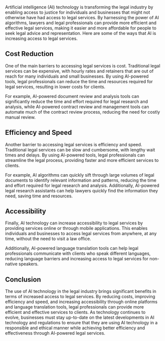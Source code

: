 
Artificial intelligence (AI) technology is transforming the legal industry by enabling access to justice for individuals and businesses that might not otherwise have had access to legal services. By harnessing the power of AI algorithms, lawyers and legal professionals can provide more efficient and effective legal services, making it easier and more affordable for people to seek legal advice and representation. Here are some of the ways that AI is increasing access to legal services.

Cost Reduction
--------------

One of the main barriers to accessing legal services is cost. Traditional legal services can be expensive, with hourly rates and retainers that are out of reach for many individuals and small businesses. By using AI-powered tools, legal professionals can reduce the time and resources required for legal services, resulting in lower costs for clients.

For example, AI-powered document review and analysis tools can significantly reduce the time and effort required for legal research and analysis, while AI-powered contract review and management tools can automate much of the contract review process, reducing the need for costly manual review.

Efficiency and Speed
--------------------

Another barrier to accessing legal services is efficiency and speed. Traditional legal services can be slow and cumbersome, with lengthy wait times and delays. By using AI-powered tools, legal professionals can streamline the legal process, providing faster and more efficient services to clients.

For example, AI algorithms can quickly sift through large volumes of legal documents to identify relevant information and patterns, reducing the time and effort required for legal research and analysis. Additionally, AI-powered legal research assistants can help lawyers quickly find the information they need, saving time and resources.

Accessibility
-------------

Finally, AI technology can increase accessibility to legal services by providing services online or through mobile applications. This enables individuals and businesses to access legal services from anywhere, at any time, without the need to visit a law office.

Additionally, AI-powered language translation tools can help legal professionals communicate with clients who speak different languages, reducing language barriers and increasing access to legal services for non-native speakers.

Conclusion
----------

The use of AI technology in the legal industry brings significant benefits in terms of increased access to legal services. By reducing costs, improving efficiency and speed, and increasing accessibility through online platforms and language translation tools, legal professionals can provide more efficient and effective services to clients. As technology continues to evolve, businesses must stay up-to-date on the latest developments in AI technology and regulations to ensure that they are using AI technology in a responsible and ethical manner while achieving better efficiency and effectiveness through AI-powered legal services.

